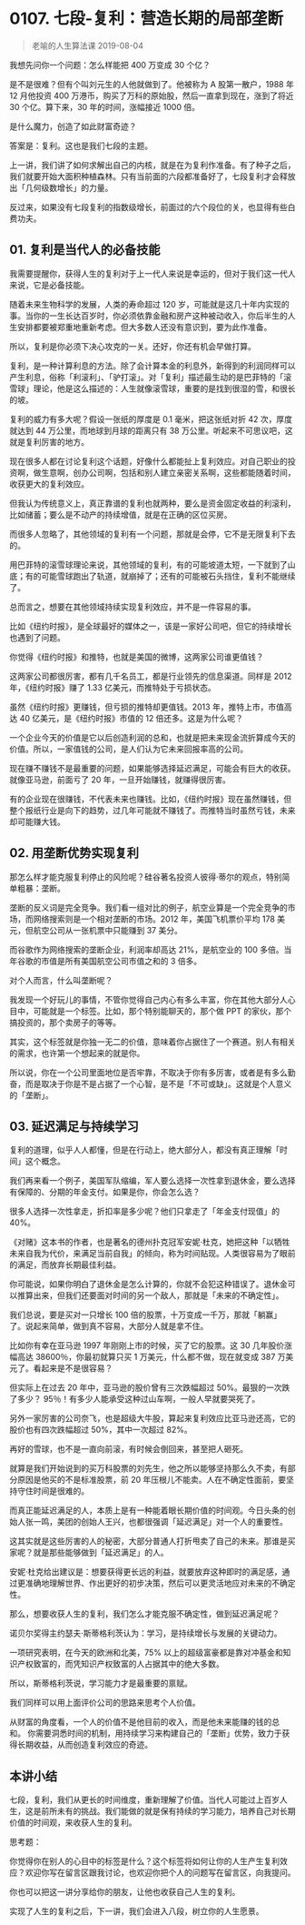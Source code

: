 # 0107. 七段-复利：营造长期的局部垄断
> 老喻的人生算法课
2019-08-04

我想先问你一个问题：怎么样能把 400 万变成 30 个亿？

是不是很难？但有个叫刘元生的人他就做到了。他被称为 A 股第一散户，1988 年 12 月他投资 400 万港币，购买了万科的原始股，然后一直拿到现在，涨到了将近 30 个亿。算下来，30 年的时间，涨幅接近 1000 倍。

是什么魔力，创造了如此财富奇迹？

答案是：复利。这也是我们七段的主题。

上一讲，我们讲了如何求解出自己的内核，就是在为复利作准备。有了种子之后，我们就要开始大面积种植森林。只有当前面的六段都准备好了，七段复利才会释放出「几何级数增长」的力量。

反过来，如果没有七段复利的指数级增长，前面过的六个段位的关，也显得有些白费功夫。

## 01. 复利是当代人的必备技能

我需要提醒你，获得人生的复利对于上一代人来说是幸运的，但对于我们这一代人来说，它是必备技能。

随着未来生物科学的发展，人类的寿命超过 120 岁，可能就是这几十年内实现的事。当你的一生长达百岁时，你必须依靠金融和房产这种被动收入，你后半生的人生安排都要被郑重地重新考虑。但大多数人还没有意识到，要为此作准备。

所以，复利是你必须下决心攻克的一关。还好，你还有机会早做打算。

复利，是一种计算利息的方法。除了会计算本金的利息外，新得到的利润同样可以产生利息，俗称「利滚利」、「驴打滚」。对「复利」描述最生动的是巴菲特的「滚雪球」理论，他是这么描述的：人生就像滚雪球，重要的是找到很湿的雪，和很长的坡。

复利的威力有多大呢？假设一张纸的厚度是 0.1 毫米，把这张纸对折 42 次，厚度就达到 44 万公里，而地球到月球的距离只有 38 万公里。听起来不可思议吧，这就是复利厉害的地方。

现在很多人都在讨论复利这个话题，好像什么都能扯上复利效应。对自己职业的投资啊，做生意啊，创办公司啊，包括和别人建立亲密关系啊，这些都能随着时间，收获更大的复利效应。

但我认为传统意义上，真正靠谱的复利也就两种，要么是资金固定收益的利滚利，比如储蓄；要么是不动产的持续增值，就是在正确的区位买房。

而很多人忽略了，其他领域的复利有一个问题，那就是会停，它不是无限复利下去的。

用巴菲特的滚雪球理论来说，其他领域的复利，有的可能坡道太短，一下就到了山底；有的可能雪球跑出了轨道，就崩掉了；还有的可能被石头挡住，复利不能继续了。

总而言之，想要在其他领域持续实现复利效应，并不是一件容易的事。

比如《纽约时报》，是全球最好的媒体之一，该是一家好公司吧，但它的持续增长也遇到了问题。

你觉得《纽约时报》和推特，也就是美国的微博，这两家公司谁更值钱？

这两家公司都很厉害，都有几千名员工，都是行业领先的信息渠道。同样是 2012 年，《纽约时报》赚了 1.33 亿美元，而推特处于亏损状态。

虽然《纽约时报》更赚钱，但亏损的推特却更值钱。2013 年，推特上市，市值高达 40 亿美元，是《纽约时报》市值的 12 倍还多。这是为什么呢？

一个企业今天的价值是它以后创造利润的总和，也就是把未来现金流折算成今天的价值。所以，一家值钱的公司，是人们认为它未来回报率高的公司。

现在赚不赚钱不是最重要的问题，如果能够选择延迟满足，可能会有巨大的收获。就像亚马逊，前面亏了 20 年，一旦开始赚钱，就赚得很厉害。

有的企业现在很赚钱，不代表未来也赚钱。比如，《纽约时报》现在虽然赚钱，但整个报纸行业是向下的趋势，过几年可能就不赚钱了。而推特当时虽然亏钱，未来却可能赚大钱。

## 02. 用垄断优势实现复利

那怎么样才能克服复利停止的风险呢？硅谷著名投资人彼得·蒂尔的观点，特别简单粗暴：垄断。

垄断的反义词是完全竞争。我们看一组对比的例子，航空业算是一个完全竞争的市场，而网络搜索则是一个相对垄断的市场。2012 年，美国飞机票价平均 178 美元，但航空公司从一张机票中只能赚到 37 美分。

而谷歌作为网络搜索的垄断企业，利润率却高达 21%，是航空业的 100 多倍。当年谷歌的市值是所有美国航空公司市值之和的 3 倍多。

对个人而言，什么叫垄断呢？

我发现一个好玩儿的事情，不管你觉得自己内心有多么丰富，你在其他大部分人心目中，可能就是一个标签。比如，那个特别能聊天的，那个做 PPT 的家伙，那个搞投资的，那个卖房子的等等。

其实，这个标签就是你独一无二的价值，意味着你占据住了一个赛道。别人有相关的需求，也许第一个想起来的就是你。

所以说，你在一个公司里面地位是否牢靠，不取决于你有多厉害，或者是有多么勤奋，而是取决于你是不是占据了一个心智，是不是「不可或缺」。这就是个人意义的「垄断」。

## 03. 延迟满足与持续学习

复利的道理，似乎人人都懂，但是在行动上，绝大部分人，都没有真正理解「时间」这个概念。

我们再来看一个例子，美国军队缩编，军人要么选择一次性拿到退休金，要么选择有保障的、分期的年金支付。如果是你，你会怎么选？

很多人选择一次性拿走，折扣率是多少呢？他们只拿走了「年金支付现值」的 40%。

《对赌》这本书的作者，也是著名的德州扑克冠军安妮·杜克，她把这种「以牺牲未来自我为代价，来满足当前自我」的倾向，称为时间贴现。人类很容易为了眼前的满足，而放弃长期最佳利益。

你可能说，如果你明白了退休金是怎么计算的，你就不会犯这种错误了。退休金可以推算出来，但我们还要面对时间的另一个敌人，那就是「未来的不确定性」。

我们总说，要是买对一只增长 100 倍的股票，十万变成一千万，那就「躺赢」了。说起来简单，做到真不容易，大部分人就是拿不住。

比如你有幸在亚马逊 1997 年刚刚上市的时候，买了它的股票。这 30 几年股价涨幅高达 38600％，你最初就算只买 1 万美元，什么都不做，现在就变成 387 万美元了。看起来是不是很容易？

但实际上在过去 20 年中，亚马逊的股价曾有三次跌幅超过 50%。最狠的一次跌了多少？ 95％！有多少人能承受这种过山车啊，一般人早就要哭死了。

另外一家厉害的公司奈飞，也是超级大牛股，算起来复利效应比亚马逊还高，它的股价也有四次跌幅超过 50%，其中一次超过 82%。

再好的雪球，也不是一直向前滚，有时候会倒回来，甚至把人砸死。

就算是我们开始说到的买万科股票的刘先生，他之所以能够坚持那么久不卖，有部分原因是他买的不是标准股票，前 20 年压根儿不能卖。人在不确定性面前，要坚持守住时间是很难的。

而真正能延迟满足的人，本质上是有一种能着眼长期价值的时间观。今日头条的创始人张一鸣，美团的创始人王兴，也都很强调「延迟满足」对一个人的重要性。

这其实就是这些厉害的人的秘密，大部分普通人打折甩卖了自己的未来。那谁是买家呢？就是那些能够做到「延迟满足」的人。

安妮·杜克给出建议是：想要获得更长远的利益，就要放弃这种即时的满足感，通过更准确地理解世界、作出更好的初步决策，然后可以更灵活地应对未来的不确定性。

那么，想要收获人生的复利，我们怎么才能克服不确定性，做到延迟满足呢？

诺贝尔奖得主约瑟夫·斯蒂格利茨认为：学习，是持续增长与发展的关键动力。

一项研究表明，在今天的欧洲和北美，75% 以上的超级富豪都是靠对冲基金和知识产权致富的，而凭知识产权致富的人占据其中的绝大多数。

所以，斯蒂格利茨说，学习能力才是最重要的禀赋。

我们同样可以用上面评价公司的思路来思考个人价值。

从财富的角度看，一个人的价值不是他目前的收入，而是他未来能赚的钱的总和。 你需要洞悉时间的机制，用持续学习来构建自己的「垄断」优势，致力于获得长期收益，从而创造复利效应的奇迹。

## 本讲小结

七段，复利，我们从更长的时间维度，重新理解了价值。当代人可能过上百岁人生，这是前所未有的挑战。我们能做的就是保有持续的学习能力，培养自己对长期价值的时间观，来收获人生的复利。

思考题：

你觉得你在别人的心目中的标签是什么？这个标签将如何让你的人生产生复利效应？欢迎你写在留言区跟我讨论，也欢迎你把个人的问题写在留言区，向我提问。

你也可以把这一讲分享给你的朋友，让他也收获自己人生的复利。

实现了人生的复利之后，下一讲，我们会进入八段，树立你的人生愿景。
